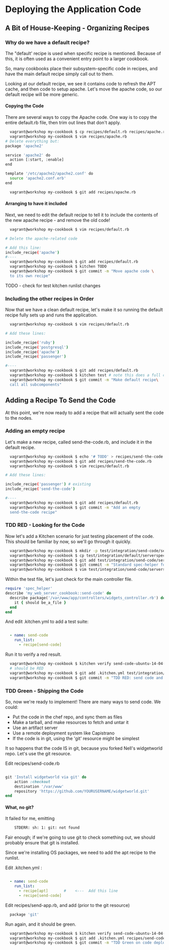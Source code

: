 # Deploying the Application Code

## A Bit of House-Keeping - Organizing Recipes

### Why do we have a default recipe?

The "default' recipe is used when specific recipe is mentioned.
Because of this, it is often used as a convenient entry point to a
larger cookbook.  

So, many cookbooks place their subsystem-specific code in
recipes, and have the main default recipe simply call out to them.

Looking at our default recipe, we see it contains code to refresh the
APT cache, and then code to setup apache.  Let's move the apache code,
so our default recipe will be more generic.

#### Copying the Code

There are several ways to copy the Apache code.  One way is to copy the
entire default.rb file, then trim out lines that don't apply.

```bash
  vagrant@workshop my-cookbook $ cp recipes/default.rb recipes/apache.rb
  vagrant@workshop my-cookbook $ vim recipes/apache.rb
# Delete everything but:
package 'apache2'

service 'apache2' do
  action [:start, :enable]
end

template '/etc/apache2/apache2.conf' do
  source 'apache2.conf.erb'
end

  vagrant@workshop my-cookbook $ git add recipes/apache.rb
```

#### Arranging to have it included

Next, we need to edit the default recipe to tell it to include the
contents of the new apache recipe - and remove the old code!

```bash
  vagrant@workshop my-cookbook $ vim recipes/default.rb

# Delete the apache-related code

# Add this line:
include_recipe('apache')
#----
  vagrant@workshop my-cookbook $ git add recipes/default.rb
  vagrant@workshop my-cookbook $ kitchen TODO
  vagrant@workshop my-cookbook $ git commit -m "Move apache code \
  to its own recipe"
```

TODO - check for test kitchen runlist changes

### Including the other recipes in Order

Now that we have a clean default recipe, let's make it so running
the default recipe fully sets up and runs the application.

```bash
  vagrant@workshop my-cookbook $ vim recipes/default.rb

# Add these lines:

include_recipe('ruby')
include_recipe('postgresql')
include_recipe('apache')
include_recipe('passenger')

#----
  vagrant@workshop my-cookbook $ git add recipes/default.rb
  vagrant@workshop my-cookbook $ kitchen test # note this does a full cycle
  vagrant@workshop my-cookbook $ git commit -m "Make default recipe\
  call all subcomponents"
```



## Adding a Recipe To Send the Code

At this point, we're now ready to add a recipe that will actually sent
the code to the nodes.

### Adding an empty recipe

Let's make a new recipe, called send-the-code.rb, and include it in
the default recipe.

```bash
  vagrant@workshop my-cookbook $ echo '# TODO' > recipes/send-the-code.rb
  vagrant@workshop my-cookbook $ git add recipes/send-the-code.rb
  vagrant@workshop my-cookbook $ vim recipes/default.rb

# Add these lines:

include_recipe('passenger') # existing
include_recipe('send-the-code')

#----
  vagrant@workshop my-cookbook $ git add recipes/default.rb
  vagrant@workshop my-cookbook $ git commit -m "Add an empty
  send-the-code recipe"
```

### TDD RED - Looking for the Code

Now let's add a Kitchen scenario for just testing placement of the
code.  This should be familiar by now, so we'll go through it
quickly.

```bash
  vagrant@workshop my-cookbook $ mkdir -p test/integration/send-code/serverspec
  vagrant@workshop my-cookbook $ cp test/integration/default/serverspec/spec_helper.rb test/integration/send-code/serverspec
  vagrant@workshop my-cookbook $ git add test/integration/send-code/serverspec/spec_helper.rb
  vagrant@workshop my-cookbook $ git commit -m "Standard spec-helper for the send-code recipe"
  vagrant@workshop my-cookbook $ vim test/integration/send-code/serverspec/send-code_spec.rb
```

Within the test file, let's just check for the main controller file.

```ruby
require 'spec_helper'
describe 'my_web_server_cookbook::send-code' do
  describe package('/var/www/app/controllers/widgets_controller.rb') do # TODO Location
    it { should be_a_file }
  end
end
```

And edit .kitchen.yml to add a test suite:

```yaml

  - name: send-code
    run_list:
      - recipe[send-code]
```

Run it to verify a red result.

```bash
  vagrant@workshop my-cookbook $ kitchen verify send-code-ubuntu-14-04-x64
  # should be RED
  vagrant@workshop my-cookbook $ git add .kitchen.yml test/integration/send-code/serverspec/send-code_spec.rb
  vagrant@workshop my-cookbook $ git commit -m "TDD RED: send code and look for controller file"
```

### TDD Green - Shipping the Code

So, now we're ready to implement!  There are many ways to send code.  We could:

  * Put the code in the chef repo, and sync them as files 
  * Make a tarball, and make resources to fetch and untar it
  * Use an artifact server
  * Use a remote deployment system like Capistrano
  * If the code is in git, using the 'git' resource might be simplest

It so happens that the code IS in git, because you forked Nell's widgetworld repo.  Let's use the git resource.

Edit recipes/send-code.rb

```ruby

git 'Install widgetworld via git' do
    action :checkout
    destination '/var/www'
    repository 'https://github.com/YOURUSERNAME/widgetworld.git'
end

```

#### What, no git?

It failed for me, emitting

```bash
    STDERR: sh: 1: git: not found
```

Fair enough; if we're going to use git to check something out, we should probably ensure that git is installed.

Since we're installing OS packages, we need to add the apt recipe to the runlist.

Edit .kitchen.yml :

```yaml

  - name: send-code
    run_list:
      - recipe[apt]       #    <---  Add this line
      - recipe[send-code]
```

Edit recipes/send-app.rb, and add (prior to the git resource)

```ruby
  package 'git'
```

Run again, and it should be green.

```bash
  vagrant@workshop my-cookbook $ kitchen verify send-code-ubuntu-14-04-x64
  vagrant@workshop my-cookbook $ git add .kitchen.yml recipes/send-code.rb
  vagrant@workshop my-cookbook $ git commit -m "TDD Green on code deploy using git resource"
```


